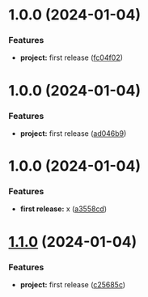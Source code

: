 # 1.0.0 (2024-01-04)


### Features

* **project:** first release ([fc04f02](https://github.com/will-moss/isaiah/commit/fc04f02880daac8d0a4acd4ed9f7670ce154ab99))

# 1.0.0 (2024-01-04)


### Features

* **project:** first release ([ad046b9](https://github.com/will-moss/isaiah/commit/ad046b933353f9e949f01380655b2a9ddd54e249))

# 1.0.0 (2024-01-04)


### Features

* **first release:** x ([a3558cd](https://github.com/will-moss/isaiah/commit/a3558cd25fc6fddee2032a3bc76e4ecaf8f5be27))

# [1.1.0](https://github.com/will-moss/isaiah/compare/v1.0.0...1.1.0) (2024-01-04)


### Features

* **project:** first release ([c25685c](https://github.com/will-moss/isaiah/commit/c25685cce00caba1f35e71441afa204fdf7f937c))

